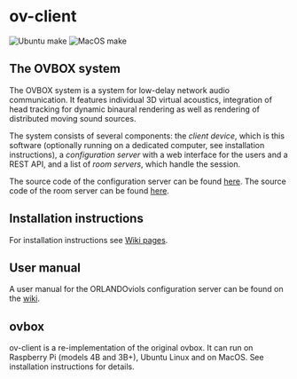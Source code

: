 # ov-client

![Ubuntu make](https://github.com/gisogrimm/ov-client/workflows/Ubuntu%20make/badge.svg?branch=master)
![MacOS make](https://github.com/gisogrimm/ov-client/workflows/MacOS%20make/badge.svg?branch=master)

## The OVBOX system

The OVBOX system is a system for low-delay network audio communication. It features individual 3D virtual acoustics, integration of head tracking for dynamic binaural rendering as well as rendering of distributed moving sound sources.

The system consists of several components: the *client device*, which is this software (optionally running on a dedicated computer, see installation instructions), a *configuration server* with a web interface for the users and a REST API, and a list of *room servers*, which handle the session.

The source code of the configuration server can be found [here](https://github.com/gisogrimm/ov-webfrontend). The source code of the room server can be found [here](https://github.com/gisogrimm/ov-server).

## Installation instructions

For installation instructions see [Wiki pages](https://github.com/gisogrimm/ovbox/wiki/Installation).


## User manual

A user manual for the ORLANDOviols configuration server can be found
on the [wiki](https://github.com/gisogrimm/ovbox/wiki).

## ovbox

ov-client is a re-implementation of the original ovbox. It can run on
Raspberry Pi (models 4B and 3B+), Ubuntu Linux and on MacOS. See installation instructions for details.

